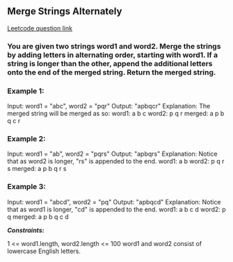 ## Merge Strings Alternately
[Leetcode question link](https://leetcode.com/problems/merge-strings-alternately/?envType=study-plan-v2&envId=leetcode-75)

### You are given two strings word1 and word2. Merge the strings by adding letters in alternating order, starting with word1. If a string is longer than the other, append the additional letters onto the end of the merged string. Return the merged string.

 

### Example 1:

Input: word1 = "abc", word2 = "pqr"
Output: "apbqcr"
Explanation: The merged string will be merged as so:
word1:  a   b   c
word2:    p   q   r
merged: a p b q c r

### Example 2:

Input: word1 = "ab", word2 = "pqrs"
Output: "apbqrs"
Explanation: Notice that as word2 is longer, "rs" is appended to the end.
word1:  a   b 
word2:    p   q   r   s
merged: a p b q   r   s


### Example 3:

Input: word1 = "abcd", word2 = "pq"
Output: "apbqcd"
Explanation: Notice that as word1 is longer, "cd" is appended to the end.
word1:  a   b   c   d
word2:    p   q 
merged: a p b q c   d
 

***Constraints:***

1 <= word1.length, word2.length <= 100
word1 and word2 consist of lowercase English letters.

